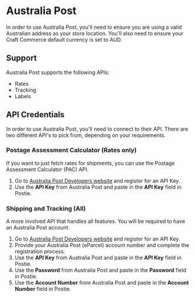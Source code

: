 # Australia Post
In order to use Australia Post, you'll need to ensure you are using a valid Australian address as your store location. You'll also need to ensure your Craft Commerce default currency is set to AUD.

## Support
Australia Post supports the following APIs:
- Rates
- Tracking
- Labels

## API Credentials
In order to use Australia Post, you'll need to connect to their API. There are two different API's to pick from, depending on your requirements.

### Postage Assessment Calculator (Rates only)
If you want to just fetch rates for shipments, you can use the Postage Assessment Calculator (PAC) API.

1. Go to <a href="https://developers.auspost.com.au/apis/pacpcs-registration" target="_blank">Australia Post Developers website</a> and register for an API Key.
1. Use the **API Key** from Australia Post and paste in the **API Key** field in Postie.

### Shipping and Tracking (All)
A more involved API that handles all features. You will be required to have an Australia Post account.

1. Go to <a href="https://developers.auspost.com.au/apis/st-registration" target="_blank">Australia Post Developers website</a> and register for an API Key.
1. Provide your Australia Post (eParcel) account number and complete the registration process.
1. Use the **API Key** from Australia Post and paste in the **API Key** field in Postie.
1. Use the **Password** from Australia Post and paste in the **Password** field in Postie.
1. Use the **Account Number** from Australia Post and paste in the **Account Number** field in Postie.

